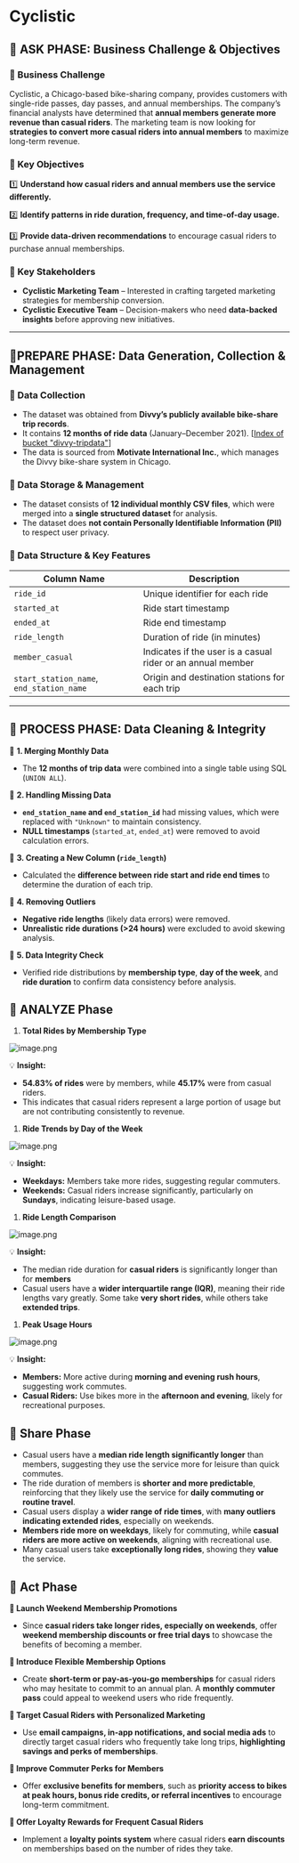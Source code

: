 # Cyclistic

## **📂 ASK PHASE: Business Challenge & Objectives**

### **📌 Business Challenge**

Cyclistic, a Chicago-based bike-sharing company, provides customers with single-ride passes, day passes, and annual memberships. The company’s financial analysts have determined that **annual members generate more revenue than casual riders**. The marketing team is now looking for **strategies to convert more casual riders into annual members** to maximize long-term revenue.

### **📌 Key Objectives**

1️⃣ **Understand how casual riders and annual members use the service differently.**

2️⃣ **Identify patterns in ride duration, frequency, and time-of-day usage.**

3️⃣ **Provide data-driven recommendations** to encourage casual riders to purchase annual memberships.

### **📌 Key Stakeholders**

- **Cyclistic Marketing Team** – Interested in crafting targeted marketing strategies for membership conversion.
- **Cyclistic Executive Team** – Decision-makers who need **data-backed insights** before approving new initiatives.

---

## **📂PREPARE PHASE: Data Generation, Collection & Management**

### **📌 Data Collection**

- The dataset was obtained from **Divvy’s publicly available bike-share trip records**.
- It contains **12 months of ride data** (January–December 2021). [[Index of bucket "divvy-tripdata"](https://divvy-tripdata.s3.amazonaws.com/index.html)]
- The data is sourced from **Motivate International Inc.**, which manages the Divvy bike-share system in Chicago.

### **📌 Data Storage & Management**

- The dataset consists of **12 individual monthly CSV files**, which were merged into a **single structured dataset** for analysis.
- The dataset does **not contain Personally Identifiable Information (PII)** to respect user privacy.

### **📌 Data Structure & Key Features**

| **Column Name** | **Description** |
| --- | --- |
| `ride_id` | Unique identifier for each ride |
| `started_at` | Ride start timestamp |
| `ended_at` | Ride end timestamp |
| `ride_length` | Duration of ride (in minutes) |
| `member_casual` | Indicates if the user is a casual rider or an annual member |
| `start_station_name`, `end_station_name` | Origin and destination stations for each trip |

---

## **📂 PROCESS PHASE: Data Cleaning & Integrity**

📌 **1. Merging Monthly Data**

- The **12 months of trip data** were combined into a single table using SQL (`UNION ALL`).

📌 **2. Handling Missing Data**

- **`end_station_name` and `end_station_id`** had missing values, which were replaced with `"Unknown"` to maintain consistency.
- **NULL timestamps** (`started_at`, `ended_at`) were removed to avoid calculation errors.

📌 **3. Creating a New Column (`ride_length`)**

- Calculated the **difference between ride start and ride end times** to determine the duration of each trip.

📌 **4. Removing Outliers**

- **Negative ride lengths** (likely data errors) were removed.
- **Unrealistic ride durations (>24 hours)** were excluded to avoid skewing analysis.

📌 **5. Data Integrity Check**

- Verified ride distributions by **membership type**, **day of the week**, and **ride duration** to confirm data consistency before analysis.

## **📂 ANALYZE Phase**

1. **Total Rides by Membership Type**

![image.png](image.png)

 💡 **Insight:**         

- **54.83% of rides** were by members, while **45.17%** were from casual riders.
- This indicates that casual riders represent a large portion of usage but are not contributing consistently to revenue.
1. **Ride Trends by Day of the Week**

![image.png](image%201.png)

💡 **Insight:**  

- **Weekdays:** Members take more rides, suggesting regular commuters.
- **Weekends:** Casual riders increase significantly, particularly on **Sundays**, indicating leisure-based usage.
1. **Ride Length Comparison**

![image.png](image%202.png)

💡 **Insight:**  

- The median ride duration for **casual riders** is significantly longer than for **members**
- Casual users have a **wider interquartile range (IQR)**, meaning their ride lengths vary greatly. Some take **very short rides**, while others take **extended trips**.
1. **Peak Usage Hours**

![image.png](image%203.png)

💡 **Insight:**  

- **Members:** More active during **morning and evening rush hours**, suggesting work commutes.
- **Casual Riders:** Use bikes more in the **afternoon and evening**, likely for recreational purposes.

## **📂 Share Phase**

- Casual users have a **median ride length significantly longer** than members, suggesting they use the service more for leisure than quick commutes.
- The ride duration of members is **shorter and more predictable**, reinforcing that they likely use the service for **daily commuting or routine travel**.
- Casual users display a **wider range of ride times**, with **many outliers indicating extended rides**, especially on weekends.
- **Members ride more on weekdays**, likely for commuting, while **casual riders are more active on weekends**, aligning with recreational use.
- Many casual users take **exceptionally long rides**, showing they **value** the service.

## **📂 Act Phase**

**📌 Launch Weekend Membership Promotions**

- Since **casual riders take longer rides, especially on weekends**, offer **weekend membership discounts or free trial days** to showcase the benefits of becoming a member.

**📌 Introduce Flexible Membership Options**

- Create **short-term or pay-as-you-go memberships** for casual riders who may hesitate to commit to an annual plan. A **monthly commuter pass** could appeal to weekend users who ride frequently.

**📌 Target Casual Riders with Personalized Marketing**

- Use **email campaigns, in-app notifications, and social media ads** to directly target casual riders who frequently take long trips, **highlighting savings and perks of memberships**.

**📌 Improve Commuter Perks for Members**

- Offer **exclusive benefits for members**, such as **priority access to bikes at peak hours, bonus ride credits, or referral incentives** to encourage long-term commitment.

**📌 Offer Loyalty Rewards for Frequent Casual Riders**

- Implement a **loyalty points system** where casual riders **earn discounts** on memberships based on the number of rides they take.
